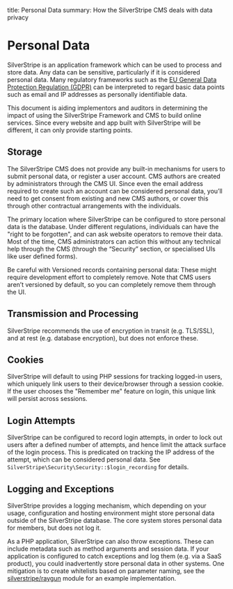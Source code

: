 title: Personal Data
summary: How the SilverStripe CMS deals with data privacy

# Personal Data

SilverStripe is an application framework which can be used to process
and store data. Any data can be sensitive, particularly if it is
considered personal data. Many regulatory frameworks such as the
[EU General Data Protection Regulation (GDPR)](https://en.wikipedia.org/wiki/General_Data_Protection_Regulation)
can be interpreted to regard basic data points such as email and IP addresses
as personally identifiable data.

This document is aiding implementors and auditors in determining
the impact of using the SilverStripe Framework and CMS
to build online services. Since every website and app built with
SilverStripe will be different, it can only provide starting points.

## Storage

The SilverStripe CMS does not provide any built-in mechanisms for users to submit personal data,
or register a user account. CMS authors are created by administrators through the CMS UI.
Since even the email address required to create such an account can be considered personal data,
you’ll need to get consent from existing and new CMS authors,
or cover this through other contractual arrangements with the individuals.

The primary location where SilverStripe can be configured to store personal data is the database.
Under different regulations, individuals can have the "right to be forgotten",
and can ask website operators to remove their data. 
Most of the time, CMS administrators can action this without any technical help through
the CMS (through the “Security” section, or specialised UIs like user defined forms).

Be careful with Versioned records containing personal data:
These might require development effort to completely remove.
Note that CMS users aren’t versioned by default, so you can completely remove them through the UI.

## Transmission and Processing

SilverStripe recommends the use of encryption in transit (e.g. TLS/SSL),
and at rest (e.g. database encryption), but does not enforce these.

## Cookies

SilverStripe will default to using PHP sessions for tracking logged-in users,
which uniquely link users to their device/browser through a session cookie.
If the user chooses the "Remember me" feature on login,
this unique link will persist across sessions. 

## Login Attempts

SilverStripe can be configured to record login attempts, in order to lock out users
after a defined number of attempts, and hence limit the attack surface of the login process.
This is predicated on tracking the IP address of the attempt, which can be considered personal data.
See `SilverStripe\Security\Security::$login_recording` for details.

## Logging and Exceptions

SilverStripe provides a logging mechanism, which depending on your usage, configuration and hosting
environment might store personal data outside of the SilverStripe database.
The core system stores personal data for members, but does not log it.

As a PHP application, SilverStripe can also throw exceptions. These can include
metadata such as method arguments and session data. If your application is configured
to catch exceptions and log them (e.g. via a SaaS product), you could inadvertently store
personal data in other systems. One mitigation is to create whitelists based on 
parameter naming, see the [silverstripe/raygun](https://github.com/silverstripe/silverstripe-raygun)
module for an example implementation. 